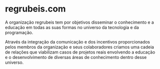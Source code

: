 # regrubeis.com
A organização regrubeis tem por objetivos disseminar o conhecimento e a educação em todas as suas formas no universo da tecnologia e da programação. 

Através da integração da comunicação e dos incentivos proporcionados pelos membros da organização e seus colaboradores criamos uma cadeia de relações que viabilizam casos de projetos reais envolvendo a educação e o desenvolvimento de diversas áreas de conhecimento dentro desse universo.


